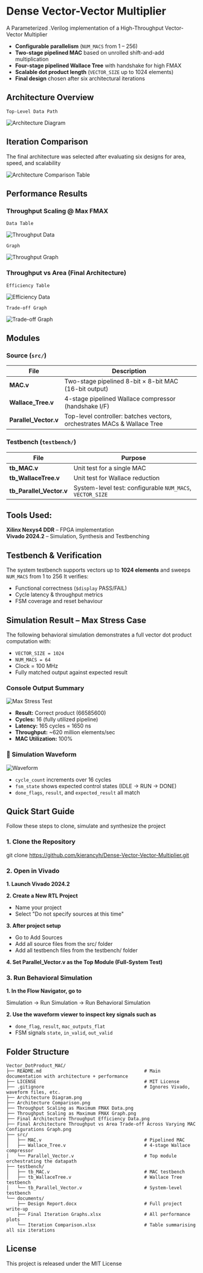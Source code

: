 # Dense Vector-Vector Multiplier
A Parameterized .Verilog implementation of a High-Throughput Vector-Vector Multiplier
- **Configurable parallelism** (`NUM_MACS` from 1 – 256)  
- **Two-stage pipelined MAC** based on unrolled shift-and-add multiplication  
- **Four-stage pipelined Wallace Tree** with handshake for high FMAX  
- **Scalable dot product length** (`VECTOR_SIZE` up to 1024 elements)  
- **Final design** chosen after six architectural iterations 

## Architecture Overview
`Top-Level Data Path`

![Architecture Diagram](Architecture%20Diagram.png)

## Iteration Comparison

The final architecture was selected after evaluating six designs for area, speed, and scalability

![Architecture Comparison Table](Architecture%20Comparison.png)  

## Performance Results

### Throughput Scaling @ Max FMAX

`Data Table`

![Throughput Data](Throughput%20Scaling%20as%20Maximum%20FMAX%20Data.png)

`Graph`

![Throughput Graph](Throughput%20Scaling%20as%20Maximum%20FMAX%20Graph.png)

### Throughput vs Area (Final Architecture)

`Efficiency Table`

![Efficiency Data](Final%20Architecture%20Throughput%20Efficiency%20Data.png)

`Trade-off Graph`

![Trade-off Graph](Final%20Architecture%20Throughput%20vs%20Area%20Trade-off%20Across%20Varying%20MAC%20Configurations%20Graph.png)

## Modules

### Source (`src/`)
| File | Description |
|------|-------------|
| **MAC.v** | Two-stage pipelined 8-bit × 8-bit MAC (16-bit output) |
| **Wallace_Tree.v** | 4-stage pipelined Wallace compressor (handshake I/F) |
| **Parallel_Vector.v** | Top-level controller: batches vectors, orchestrates MACs & Wallace Tree |

### Testbench (`testbench/`)
| File | Purpose |
|------|---------|
| **tb_MAC.v** | Unit test for a single MAC |
| **tb_WallaceTree.v** | Unit test for Wallace reduction |
| **tb_Parallel_Vector.v** | System-level test: configurable `NUM_MACS`, `VECTOR_SIZE` |

## Tools Used:
**Xilinx Nexys4 DDR** – FPGA implementation                                                                                           
**Vivado 2024.2** – Simulation, Synthesis and Testbenching   

## Testbench & Verification
The system testbench supports vectors up to **1024 elements** and sweeps `NUM_MACS` from 1 to 256 
It verifies:
* Functional correctness (`$display` PASS/FAIL)  
* Cycle latency & throughput metrics  
* FSM coverage and reset behaviour  

## Simulation Result – Max Stress Case

The following behavioral simulation demonstrates a full vector dot product computation with:

- `VECTOR_SIZE = 1024`  
- `NUM_MACS = 64`  
- Clock = 100 MHz  
- Fully matched output against expected result

### Console Output Summary

![Max Stress Test](Max%20Stress%20Test%20using%2064%20MACs.png)

- **Result:** Correct product (66585600)
- **Cycles:** 16 (fully utilized pipeline)
- **Latency:** 165 cycles = 1650 ns
- **Throughput:** ~620 million elements/sec
- **MAC Utilization:** 100%

### 📸 Simulation Waveform

![Waveform](Waveform.png)

- `cycle_count` increments over 16 cycles
- `fsm_state` shows expected control states (IDLE → RUN → DONE)
- `done_flags`, `result`, and `expected_result` all match

## Quick Start Guide
Follow these steps to clone, simulate and synthesize the project

### 1. Clone the Repository
git clone https://github.com/kierancyh/Dense-Vector-Vector-Multiplier.git

### 2. Open in Vivado
**1. Launch Vivado 2024.2**    

**2. Create a New RTL Project**                                                       
- Name your project
- Select "Do not specify sources at this time"
                                 
**3. After project setup**                                                        
- Go to Add Sources
- Add all source files from the src/ folder
- Add all testbench files from the testbench/ folder
                                 
**4. Set Parallel_Vector.v as the Top Module (Full-System Test)**

### 3. Run Behavioral Simulation
**1. In the Flow Navigator, go to** 

Simulation → Run Simulation → Run Behavioral Simulation    

**2. Use the waveform viewer to inspect key signals such as**                        
- `done_flag`, `result`, `mac_outputs_flat` 
- FSM signals `state`, `in_valid`, `out_valid`

## Folder Structure
```plaintext
Vector_DotProduct_MAC/
├── README.md                                      # Main documentation with architecture + performance
├── LICENSE                                        # MIT License
├── .gitignore                                     # Ignores Vivado, waveform files, etc.
├── Architecture Diagram.png
├── Architecture Comparison.png
├── Throughput Scaling as Maximum FMAX Data.png
├── Throughput Scaling as Maximum FMAX Graph.png
├── Final Architecture Throughput Efficiency Data.png
├── Final Architecture Throughput vs Area Trade-off Across Varying MAC Configurations Graph.png
├── src/
│   ├── MAC.v                                      # Pipelined MAC
│   ├── Wallace_Tree.v                             # 4-stage Wallace compressor
│   └── Parallel_Vector.v                          # Top module orchestrating the datapath
├── testbench/
│   ├── tb_MAC.v                                   # MAC testbench
│   ├── tb_WallaceTree.v                           # Wallace Tree testbench
│   └── tb_Parallel_Vector.v                       # System-level testbench
└── documents/
    ├── Design Report.docx                         # Full project write-up
    ├── Final Iteration Graphs.xlsx                # All performance plots
    └── Iteration Comparison.xlsx                  # Table summarising all six iterations

```

## License
This project is released under the MIT License